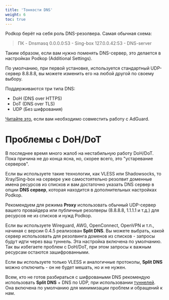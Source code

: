 ```yaml
---
title: 'Тонкости DNS'
weight: 6
toc: true
---
```


Podkop берёт на себя роль DNS-резолвера. Самая обычная схема:
> ПК - Dnsmasq 0.0.0.0:53 - Sing-box 127.0.0.42:53 - DNS-server

Таким образом, если вам нужно поменять DNS-сервер, это делается в настройках Podkop (Additional Settings).

По умолчанию, при первой установке, используется стандартный UDP-сервер 8.8.8.8, вы можете изменить его на любой другой по своему выбору.

Поддерживаются три типа DNS:
- DoH (DNS over HTTPS)
- DoT (DNS over TLS)
- UDP (Без шифрования)

[Читайте это](/docs/adguard), если вам необходимо совместить работу с AdGuard.

# Проблемы с DoH/DoT

В последнее время много жалоб на нестабильную работу DoH/DoT. Пока причина не до конца ясна, но, скорее всего, это "устаревание серверов".

Если вы используете такие технологии, как VLESS или Shadowsocks, то Xray/Sing-box на сервере уже самостоятельно резолвит доменные имена ресурсов из списков и вам достаточно указать DNS сервер в опции **DNS сервер**, которая находится в дополнительных настройках Podkop.

Рекомендуем для режима **Proxy** использовать обычный UDP-сервер вашего провайдера или публичные резолверы (8.8.8.8, 1.1.1.1 и т.д.) для ресурсов не из списков и нужд Podkop.

Если вы используете Wireguard, AWG, OpenConnect, OpenVPN и т.п., начиная с версии 0.4.5 реализован **Split DNS**. Вы можете выбрать, какой сервер использовать для резолвинга доменов из списков - запросы будут идти через ваш туннель. Эта настройка включена по умолчанию. 
Так вы избегаете проблем с DoH/DoT, при этом запросы к важным ресурсам остаются зашифрованными.

Если вы используете только VLESS и аналогичные протоколы, **Split DNS** можно отключить - он не будет мешать, но и не нужен.

Всем, кто не готов разбираться с шифроваными DNS рекомендую использовать **Split DNS** + DNS по UDP, при использовании [туннелей](docs/tunnel). Она включена по умолчанию для минимизации проблем и обращений к нам.
